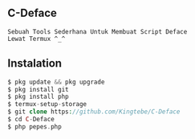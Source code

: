 ## C-Deface
```
Sebuah Tools Sederhana Untuk Membuat Script Deface 
Lewat Termux ^_^
```
## Instalation
```php
$ pkg update && pkg upgrade
$ pkg install git 
$ pkg install php
$ termux-setup-storage
$ git clone https://github.com/Kingtebe/C-Deface
$ cd C-Deface
$ php pepes.php
```
